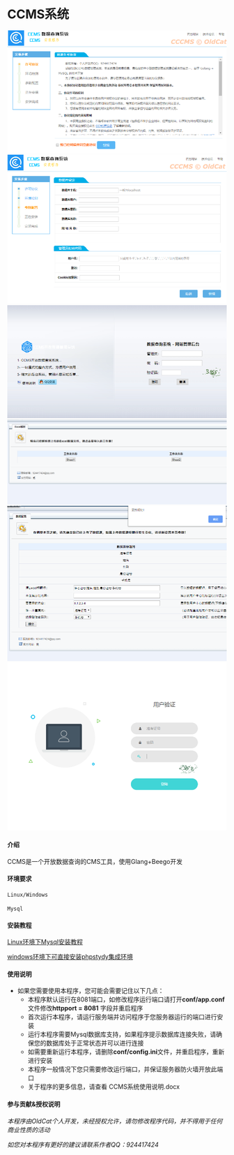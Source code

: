 # CCMS系统
![my-logo.png](./image/1.png "my-img")
![my-logo.png](./image/2.png "my-img")
![my-logo.png](./image/3.png "my-img")
![my-logo.png](./image/4.png "my-img")
![my-logo.png](./image/5.png "my-img")
![my-logo.png](./image/6.png "my-img")
#### 介绍
CCMS是一个开放数据查询的CMS工具，使用Glang+Beego开发
#### 环境要求
    Linux/Windows

    Mysql
    

#### 安装教程

[Linux环境下Mysql安装教程](https://blog.csdn.net/andyzhaojianhui/article/details/82699309)

[windows环境下可直接安装phpstydy集成环境](https://blog.csdn.net/xiaopingga/article/details/79493727)


#### 使用说明

+ 如果您需要使用本程序，您可能会需要记住以下几点：
   + 本程序默认运行在8081端口，如修改程序运行端口请打开**conf/app.conf**文件修改**httpport = 8081** 字段并重启程序
   + 首次运行本程序，请运行服务端并访问程序于您服务器运行的端口进行安装
   + 运行本程序需要Mysql数据库支持，如果程序提示数据库连接失败，请确保您的数据库处于正常状态并可以进行连接
   + 如需要重新运行本程序，请删除**conf/config.ini**文件，并重启程序，重新进行安装
   + 本程序一般情况下您只需要修改运行端口，并保证服务器防火墙开放此端口
   + 关于程序的更多信息，请查看  CCMS系统使用说明.docx
   
#### 参与贡献&授权说明

*本程序由OldCat个人开发，未经授权允许，请勿修改程序代码，并不得用于任何商业性质的活动*

*如您对本程序有更好的建议请联系作者QQ：924417424*


